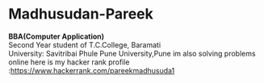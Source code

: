 # Madhusudan-Pareek

**BBA(Computer Application)** <br>
Second Year student of T.C.College, Baramati<br>
University: Savitribai  Phule Pune University,Pune
im also solving problems online here is my hacker rank profile :https://www.hackerrank.com/pareekmadhusuda1
